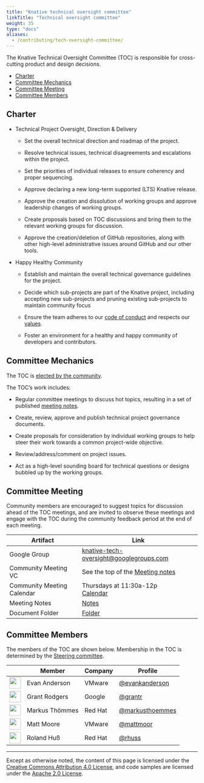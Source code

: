 ```yaml
---
title: "Knative technical oversight committee"
linkTitle: "Technical oversight committee"
weight: 35
type: "docs"
aliases:
  - /contributing/tech-oversight-committee/
---
```


The Knative Technical Oversight Committee (TOC) is responsible for cross-cutting
product and design decisions.

- [Charter](#charter)
- [Committee Mechanics](#committee-mechanics)
- [Committee Meeting](#committee-meeting)
- [Committee Members](#committee-members)

## Charter

- Technical Project Oversight, Direction & Delivery

  - Set the overall technical direction and roadmap of the project.

  - Resolve technical issues, technical disagreements and escalations within the
    project.

  - Set the priorities of individual releases to ensure coherency and proper
    sequencing.

  - Approve declaring a new long-term supported (LTS) Knative release.

  - Approve the creation and dissolution of working groups and approve
    leadership changes of working groups.

  - Create proposals based on TOC discussions and bring them to the relevant
    working groups for discussion.

  - Approve the creation/deletion of GitHub repositories, along with other
    high-level administrative issues around GitHub and our other tools.

- Happy Healthy Community

  - Establish and maintain the overall technical governance guidelines for the
    project.

  - Decide which sub-projects are part of the Knative project, including
    accepting new sub-projects and pruning existing sub-projects to maintain
    community focus

  - Ensure the team adheres to our
    [code of conduct](./CONTRIBUTING.md#code-of-conduct) and respects our
    [values](./VALUES.md).

  - Foster an environment for a healthy and happy community of developers and
    contributors.

## Committee Mechanics

The TOC is [elected by the community](./mechanics/TOC.md).

The TOC’s work includes:

- Regular committee meetings to discuss hot topics, resulting in a set of
  published
  [meeting notes](https://docs.google.com/document/d/1LzOUbTMkMEsCRfwjYm5TKZUWfyXpO589-r9K2rXlHfk/edit).

- Create, review, approve and publish technical project governance documents.

- Create proposals for consideration by individual working groups to help steer
  their work towards a common project-wide objective.

- Review/address/comment on project issues.

- Act as a high-level sounding board for technical questions or designs bubbled
  up by the working groups.

## Committee Meeting

Community members are encouraged to suggest topics for discussion ahead of the
TOC meetings, and are invited to observe these meetings and engage with the TOC
during the community feedback period at the end of each meeting.

| Artifact                   | Link                                                                                                                                                     |
| -------------------------- | -------------------------------------------------------------------------------------------------------------------------------------------------------- |
| Google Group               | [knative-tech-oversight@googlegroups.com](https://groups.google.com/forum/#!forum/knative-tech-oversight)                                                |
| Community Meeting VC       | See the top of the [Meeting notes](https://docs.google.com/document/d/1LzOUbTMkMEsCRfwjYm5TKZUWfyXpO589-r9K2rXlHfk/edit)          |
| Community Meeting Calendar | Thursdays at 11:30a-12p <br>[Calendar](https://calendar.google.com/calendar/embed?src=knative.team_9q83bg07qs5b9rrslp5jor4l6s%40group.calendar.google.com) |
| Meeting Notes              | [Notes](https://docs.google.com/document/d/1LzOUbTMkMEsCRfwjYm5TKZUWfyXpO589-r9K2rXlHfk/edit)                                     |
| Document Folder            | [Folder](https://drive.google.com/drive/folders/13-h81zualjRSNkCSFItODfk-NZ7dkMut)                                                                       |

## Committee Members

The members of the TOC are shown below. Membership in the TOC is determined by
the [Steering committee](./STEERING-COMMITTEE.md).

| &nbsp;                                                         | Member         | Company | Profile                                              |
| -------------------------------------------------------------- | -------------- | ------- | ---------------------------------------------------- |
| <img width="30px" src="https://github.com/evankanderson.png">  | Evan Anderson  | VMware  | [@evankanderson](https://github.com/evankanderson)   |
| <img width="30px" src="https://github.com/grantr.png">         | Grant Rodgers  | Google  | [@grantr](https://github.com/grantr)                 |
| <img width="30px" src="https://github.com/markusthoemmes.png"> | Markus Thömmes | Red Hat | [@markusthoemmes](https://github.com/markusthoemmes) |
| <img width="30px" src="https://github.com/mattmoor.png">       | Matt Moore     | VMware  | [@mattmoor](https://github.com/mattmoor)             |
| <img width="30px" src="https://github.com/rhuss.png">          | Roland Huß     | Red Hat | [@rhuss](https://github.com/rhuss)               |

---

Except as otherwise noted, the content of this page is licensed under the
[Creative Commons Attribution 4.0 License](https://creativecommons.org/licenses/by/4.0/),
and code samples are licensed under the
[Apache 2.0 License](https://www.apache.org/licenses/LICENSE-2.0).

